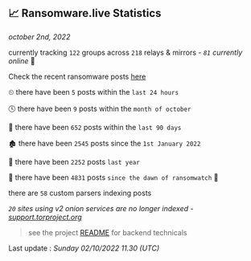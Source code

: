 
## 📈 Ransomware.live Statistics
_october 2nd, 2022_

currently tracking `122` groups across `218` relays & mirrors - _`81` currently online_ 📡

Check the recent ransomware posts [here](https://www.ransomware.live/#/recentposts)


⏲ there have been `5` posts within the `last 24 hours`

🕓 there have been `9` posts within the `month of october`

📅 there have been `652` posts within the `last 90 days`

🏚 there have been `2545` posts since the `1st January 2022`

🚀 there have been `2252` posts `last year`

🦕 there have been `4831` posts `since the dawn of ransomwatch` 🐣

there are `58` custom parsers indexing posts

_`20` sites using v2 onion services are no longer indexed - [support.torproject.org](https://support.torproject.org/onionservices/v2-deprecation/)_

> see the project [README](https://github.com/jmousqueton/ransomwatch#readme) for backend technicals



Last update : _Sunday 02/10/2022 11.30 (UTC)_

